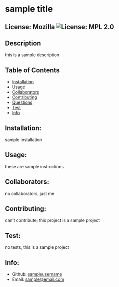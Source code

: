 # sample title

  ## License: Mozilla  ![License: MPL 2.0](https://img.shields.io/badge/License-MPL%202.0-brightgreen.svg)
  ### 
  
  
  ## Description
  this is a sample description
  
  ## Table of Contents
  * [Installation](#installation)
  * [Usage](#usage)
  * [Collaborators](#collaborators)
  * [Contributing](#contributing)
  * [Questions](#questions)
  * [Test](#test)
  * [Info](#info)

  
  ## Installation:
  sample installation
  
  ## Usage:
  these are sample instructions
  
  ## Collaborators:
  no collaborators, just me
  
  ## Contributing:
  can't contribute; this project is a sample project
  
  ## Test:
  no tests, this is a sample project
  
  ## Info:
   - Github: [sampleusername](https://github.com/sampleusername)
   - Email: [sample@email.com](mailto:user@example.com) 